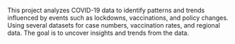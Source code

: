 This project analyzes COVID-19 data to identify patterns and trends influenced by events such as lockdowns, vaccinations, and policy changes. Using several datasets for case numbers, vaccination rates, and regional data. The goal is to uncover insights and trends from the data.